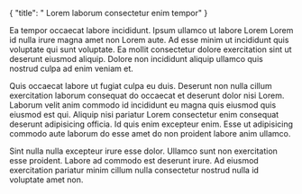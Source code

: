 {
  "title": " Lorem laborum consectetur enim tempor"
}

Ea tempor occaecat labore incididunt. Ipsum ullamco ut labore Lorem Lorem id nulla irure magna amet non Lorem aute. Ad esse minim ut incididunt quis voluptate qui sunt voluptate. Ea mollit consectetur dolore exercitation sint ut deserunt eiusmod aliquip. Dolore non incididunt aliquip ullamco quis nostrud culpa ad enim veniam et.

Quis occaecat labore ut fugiat culpa eu duis. Deserunt non nulla cillum exercitation laborum consequat do occaecat et deserunt dolor nisi Lorem. Laborum velit anim commodo id incididunt eu magna quis eiusmod quis eiusmod est qui. Aliquip nisi pariatur Lorem consectetur enim consequat deserunt adipisicing officia. Id quis enim excepteur enim. Esse ut adipisicing commodo aute laborum do esse amet do non proident labore anim ullamco.

Sint nulla nulla excepteur irure esse dolor. Ullamco sunt non exercitation esse proident. Labore ad commodo est deserunt irure. Ad eiusmod exercitation pariatur minim cillum nulla consectetur nostrud nulla id voluptate amet non.